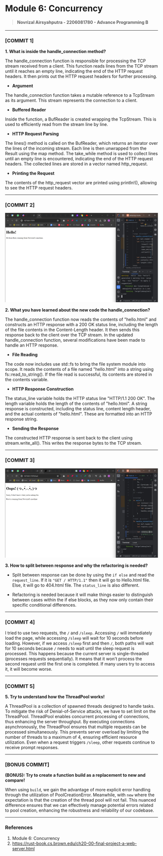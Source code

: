 # Module 6: Concurrency

> #### Novrizal Airsyahputra - 2206081780 - Advance Programming B

---

### [COMMIT 1]

**1. What is inside the handle_connection method?**

The handle_connection function is responsible for processing the TCP stream received from a client.
This function reads lines from the TCP stream until it reaches an empty line, indicating the end of the HTTP request headers. 
It then prints out the HTTP request headers for further processing.

- **Argument**

The handle_connection function takes a mutable reference to a TcpStream as its argument. 
This stream represents the connection to a client.

- **Buffered Reader**

Inside the function, a BufReader is created wrapping the TcpStream. 
This is used to efficiently read from the stream line by line.

- **HTTP Request Parsing**

The lines() method is called on the BufReader, which returns an iterator over the lines of the incoming stream.
Each line is then unwrapped from the Result using the map method.
The take_while method is used to collect lines until an empty line is encountered, 
indicating the end of the HTTP request headers.
The collected lines are stored in a vector named http_request.

- **Printing the Request**

The contents of the http_request vector are printed using println!(), allowing to see the HTTP request headers.

---

### [COMMIT 2]
![Commit 2 screen capture](/assets/images/commit2.png)

**2. What you have learned about the new code the handle_connection?**

The handle_connection function now reads the contents of "hello.html" 
and constructs an HTTP response with a 200 OK status line, 
including the length of the file contents in the Content-Length header. 
It then sends this response back to the client over the TCP stream.
In the updated handle_connection function, several modifications have been made to handle an HTTP response.

- **File Reading**

The code now includes use std::fs to bring the file system module into scope.
It reads the contents of a file named "hello.html" into a string using fs::read_to_string(). 
If the file read is successful, its contents are stored in the contents variable.

- **HTTP Response Construction**

The status_line variable holds the HTTP status line "HTTP/1.1 200 OK".
The length variable holds the length of the contents of "hello.html".
A string response is constructed, including the status line, content length header, 
and the actual contents of "hello.html". 
These are formatted into an HTTP response string.

- **Sending the Response**

The constructed HTTP response is sent back to the client using stream.write_all(). 
This writes the response bytes to the TCP stream.

---

### [COMMIT 3]
![Commit 3 screen capture](assets/images/commit3.png)

**3. How to split between response and why the refactoring is needed?**

- Split between response can be done by using the `if else` and read the `request_line`.
If it is `"GET / HTTP/1.1"` then it will go to Hello.html file.
Else, it will go to 404.html file.
The `status_line` is also different.

- Refactoring is needed because it will make things easier to distinguish 
between cases within the if else blocks, 
as they now only contain their specific conditional differences. 

---

### [COMMIT 4]
I tried to use two requests, the `/` and `/sleep`. 
Accessing `/` will immediately load the page, while accessing `/sleep` will wait for 10 seconds before loading. 
However, if we access `/sleep` first and then `/`, both paths will wait for 10 seconds because `/` needs to wait until the sleep request is processed. 
This happens because the current server is single-threaded (processes requests sequentially). 
It means that it won't process the second request until the first one is completed. 
If many users try to access it, it will become worse.

---

### [COMMIT 5]

**5. Try to understand how the ThreadPool works!**

A ThreadPool is a collection of spawned threads designed to handle tasks. 
To mitigate the risk of Denial-of-Service attacks, we have to set limit on the ThreadPool.
ThreadPool enables concurrent processing of connections, thus enhancing the server throughput. 
By executing connections asynchronously, the ThreadPool ensures that multiple requests can be processed simultaneously. 
This prevents server overload by limiting the number of threads to a maximum of 4, ensuring efficient resource utilization. 
Even when a request triggers `/sleep`, other requests continue to receive prompt responses.

---

### [BONUS COMMIT]

**(BONUS): Try to create a function build as a replacement to new and compare!**

When using `build`, we gain the advantage of more explicit error handling through the utilization of PoolCreationError. 
Meanwhile, with `new` where the expectation is that the creation of the thread pool will not fail. 
This nuanced difference ensures that we can effectively manage potential errors related to pool creation, enhancing the robustness and reliability of our codebase.

--- 

### References
1. Module 6: Concurrency
2. https://rust-book.cs.brown.edu/ch20-00-final-project-a-web-server.html